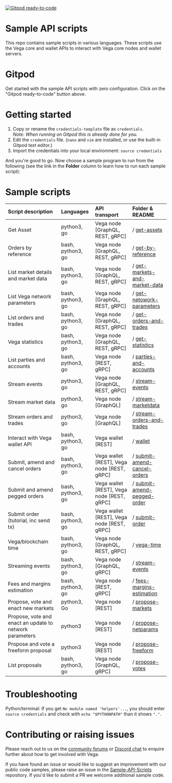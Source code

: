 [![Gitpod ready-to-code](https://img.shields.io/badge/Gitpod-ready--to--code-blue?logo=gitpod)](https://gitpod.io/#https://github.com/vegaprotocol/sample-api-scripts)

# Sample API scripts

This repo contains sample scripts in various languages. These scripts use the
Vega core and wallet APIs to interact with Vega core nodes and wallet servers.

# Gitpod

Get started with the sample API scripts with zero configuration. Click on the
"Gitpod ready-to-code" button above.

# Getting started

1. Copy or rename the `credentials-template` file as `credentials`.  
*Note: When running on Gitpod this is already done for you.*
1. Edit the `credentials` file. (`nano` and `vim` are installed, or use the built-in Gitpod text editor.)
1. Import the credentials into your local environment: `source credentials`

And you're good to go. Now choose a sample program to run from the following (see the link in the **Folder** column to learn how to run each sample script):

# Sample scripts

| Script description            | Languages |   API transport                      | Folder & README |
| :----------------- | :------- | :------------------------------ | :---------- |
| Get Asset | python3, go | Vega node [GraphQL, REST, gRPC]  | / [get-assets](get-assets) |
| Orders by reference | bash, python3, go | Vega node [GraphQL, REST, gRPC]  | / [get-by-reference](get-by-reference) |
| List market details and market data | bash, python3, go  | Vega node [GraphQL, REST, gRPC]  | / [get-markets-and-market-data](get-markets-and-market-data) |
| List Vega network parameters | bash, python3, go  | Vega node [GraphQL, REST, gRPC]  | / [get-netowork-parameters](get-network-parameters) |
| List orders and trades | bash, python3, go | Vega node [GraphQL, REST, gRPC]  | / [get-orders-and-trades](get-orders-and-trades) |
| Vega statistics | bash, python3, go | Vega node [GraphQL, REST, gRPC]  | / [get-statistics](get-statistics) |
| List parties and accounts | bash, python3, go | Vega node [REST, gRPC]  | / [parties-and-accounts](parties-and-accounts) |
| Stream events | python3, go | Vega node [GraphQL, REST, gRPC] | / [stream-events](stream-events) |
| Stream market data | python3, go | Vega node [GraphQL] | / [stream-marketdata](stream-marketdata) |
| Stream orders and trades | python3, go  | Vega node [GraphQL] | / [stream-orders-and-trades](stream-orders-and-trades) |
| Interact with Vega wallet API | bash, python3, go | Vega wallet [REST] | / [wallet](wallet) |
| Submit, amend and cancel orders | bash, python3, go | Vega wallet [REST], Vega node [REST, gRPC] | / [submit-amend-cancel-orders](submit-amend-cancel-orders) |
| Submit and amend pegged orders | bash, python3, go | Vega wallet [REST], Vega node [REST, gRPC] | / [submit-amend-pegged-order](submit-amend-pegged-order) |
| Submit order (tutorial, inc send tx) | bash, python3, go | Vega wallet [REST], Vega node [REST, gRPC] | / [submit-order](submit-order) |
| Vega/blockchain time  | bash, python3, go | Vega node [GraphQL, REST, gRPC] | / [vega-time](vega-time) |
| Streaming events | bash, python3, go | Vega node [GraphQL, gRPC] | / [stream-events](stream-events) |
| Fees and margins estimation | bash, python3, go | Vega node [REST, gRPC] | / [fees-margins-estimation](fees-margins-estimation) |
| Propose, vote and enact new markets | python3, Go | Vega node [REST] | / [propose-markets](propose-markets) |
| Propose, vote and enact an update to network parameters | python3 | Vega node [REST] | / [propose-netparams](propose-netparams) |
| Propose and vote a freeform proposal | python3 | Vega node [REST] | / [propose-freeform](propose-freeform) |
| List proposals | bash, python3, go | Vega node [GraphQL, gRPC] | / [propose-votes](propose-votes) |

# Troubleshooting

Python/terminal: If you get `No module named 'helpers'...`, you should enter `source credentials` and check with `echo "$PYTHONPATH"` than it shows `"."`.

# Contributing or raising issues

Please reach out to us on the [community forums](https://community.vega.xyz/c/testnet/) or [Discord chat](https://discord.gg/bkAF3Tu) to enquire further about how to get involved with Vega.

If you have found an issue or would like to suggest an improvement with our public code samples, please raise an issue in the [Sample-API-Scripts](https://github.com/vegaprotocol/sample-api-scripts/) repository. If you'd like to submit a PR we welcome additional sample code.
